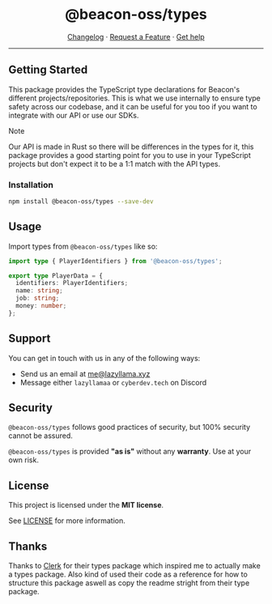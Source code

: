 <p align="center">
  <br />
  <h1 align="center">@beacon-oss/types</h1>
</p>

<div align="center">

[Changelog](https://github.com/lcholdings/javascript/blob/main/CHANGELOG.md)
·
[Request a Feature](https://github.com/lcholdings/beacon-types/issues/new?assignees=lazylllama&labels=feature+request&title=Feature+Request:+&type=feature)
·
[Get help](https://github.com/lcholdings/beacon-types/issues)

</div>

---

## Getting Started

This package provides the TypeScript type declarations for Beacon's different projects/repositories. This is what we use internally to ensure type safety across our codebase, and it can be useful for you too if you want to integrate with our API or use our SDKs.

> [!NOTE]
> Our API is made in Rust so there will be differences in the types for it, this package provides a good starting point for you to use in your TypeScript projects but don't expect it to be a 1:1 match with the API types.

### Installation

```sh
npm install @beacon-oss/types --save-dev
```

## Usage

Import types from `@beacon-oss/types` like so:

```ts
import type { PlayerIdentifiers } from '@beacon-oss/types';

export type PlayerData = {
  identifiers: PlayerIdentifiers;
  name: string;
  job: string;
  money: number;
};
```
## Support

You can get in touch with us in any of the following ways:

- Send us an email at [me@lazyllama.xyz](mailto:me@lazyllama.xyz)
- Message either `lazyllamaa` or `cyberdev.tech` on Discord

## Security

`@beacon-oss/types` follows good practices of security, but 100% security cannot be assured.

`@beacon-oss/types` is provided **"as is"** without any **warranty**. Use at your own risk.

## License

This project is licensed under the **MIT license**.

See [LICENSE](https://github.com/clerk/javascript/blob/main/packages/types/LICENSE) for more information.

## Thanks

Thanks to [Clerk](https://clerk.com) for their types package which inspired me to actually make a types package. Also kind of used their code as a reference for how to structure this package aswell as copy the readme stright from their type package.
